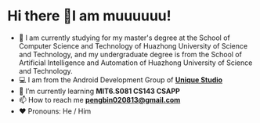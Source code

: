 <!--
**mumu12641/mumu12641** is a ✨ _special_ ✨ repository because its `README.md` (this file) appears on your GitHub profile.

Here are some ideas to get you started:

- 🔭 I’m currently working on ...
- 🌱 I’m currently learning ...
- 👯 I’m looking to collaborate on ...
- 🤔 I’m looking for help with ...
- 💬 Ask me about ...
- 📫 How to reach me: ...
- 😄 Pronouns: ...
- ⚡ Fun fact: ...
-->

# Hi there 👋I am muuuuuu!


- 📸 I am currently studying for my master's degree at the School of Computer Science and Technology of Huazhong University of Science and Technology, and my undergraduate degree is from the School of Artificial Intelligence and Automation of Huazhong University of Science and Technology.
- :computer: I am from the Android Development Group of **[Unique Studio](https://github.com/UniqueStudio)**
- 🌱 I’m currently learning **MIT6.S081 CS143 CSAPP**
- 📫 How to reach me **pengbin020813@gmail.com**
- :heart: Pronouns: He / Him


